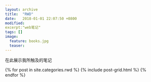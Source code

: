 ```yaml
---
layout: archive
title:  "RWD"
date:   2018-01-01 22:07:50 +0800
modified:
excerpt:"web笔记"
tags: []
image: 
  feature: books.jpg
  teaser:
---
```


在此展示我所触及的笔记


<div class="tiles">
{% for post in site.categories.rwd %}
  {% include post-grid.html %}
{% endfor %}
</div><!-- /.tiles 把所有categories 有 rwd 的列出来-->
